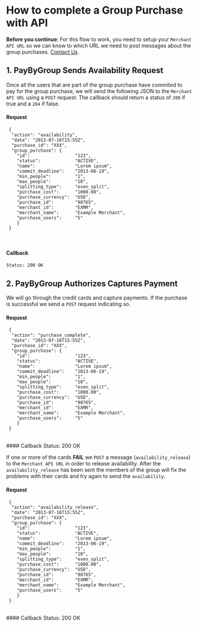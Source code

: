# How to complete a Group Purchase with API
<div class="alert tip">
  <p><strong>Before you continue</strong>: For this flow to work, you need to setup your <code>Merchant API URL</code> so we can know to which URL we need to post messages about the group purchases. <a href="mailto:merchants@paybygroup.com?subject=Merchant API URL Setup">Contact Us</a> .</p>
</div>


## 1. PayByGroup Sends Availability Request
Once all the users that are part of the group purchase have commited to pay for the group purchase, we will send the following JSON to the `Merchant API URL` using a `POST` request.
The callback should return a status of `200` if true and a `204` if false.
#### Request
     {
      "action": "availability",
      "date": "2013-07-16T15:55Z",
      "purchase_id": "XXX",
      "group_purchase": {
        "id":                 "123",
        "status":             "ACTIVE",
        "name":               "Lorem ipsum",
        "commit_deadline":    "2013-06-19",
        "min_people":         "1",
        "max_people":         "10",
        "splitting_type":     "even_split",
        "purchase_cost":      "1000.00",
        "purchase_currency":  "USD",
        "purchase_id":        "98765",
        "merchant_id":        "EXMR",
        "merchant_name":      "Example Merchant",
        "purchase_users":     "5"
        }
     }

<br>

#### Callback
    Status: 200 OK


## 2. PayByGroup Authorizes Captures Payment
We will go through the credit cards and capture payments. If the purchase is successful we send a `POST` request indicating so.
#### Request
     {
      "action": "purchase_complete",
      "date": "2013-07-16T15:55Z",
      "purchase_id": "XXX",
      "group_purchase": {
        "id":                 "123",
        "status":             "ACTIVE",
        "name":               "Lorem ipsum",
        "commit_deadline":    "2013-06-19",
        "min_people":         "1",
        "max_people":         "10",
        "splitting_type":     "even_split",
        "purchase_cost":      "1000.00",
        "purchase_currency":  "USD",
        "purchase_id":        "98765",
        "merchant_id":        "EXMR",
        "merchant_name":      "Example Merchant",
        "purchase_users":     "5"
        }
     }
<br>
#### Callback
      Status: 200 OK

If one or more of the cards **FAIL** we `POST` a message (`availability_release`) to the `Merchant API URL` in order to release availability. After the `availability_release` has been sent the members of the group will fix the problems with their cards and try again to send the `availability`.
#### Request
     {
      "action": "availability_release",
      "date": "2013-07-16T15:55Z",
      "purchase_id": "XXX",
      "group_purchase": {
        "id":                 "123",
        "status":             "ACTIVE",
        "name":               "Lorem ipsum",
        "commit_deadline":    "2013-06-19",
        "min_people":         "1",
        "max_people":         "10",
        "splitting_type":     "even_split",
        "purchase_cost":      "1000.00",
        "purchase_currency":  "USD",
        "purchase_id":        "98765",
        "merchant_id":        "EXMR",
        "merchant_name":      "Example Merchant",
        "purchase_users":     "5"
        }
     }
<br>
#### Callback
      Status: 200 OK
